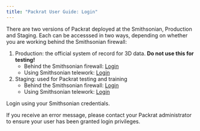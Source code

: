 ```yaml
---
title: "Packrat User Guide: Login"
---
```


There are two versions of Packrat deployed at the Smithsonian, Production and Staging. Each can be accesssed in two ways, depending on whether you are working behind the Smithsonian firewall:
1. Production: the official system of record for 3D data. **Do not use this for testing!**
    - Behind the Smithsonian firewall: [Login](https://packrat.si.edu/)
    - Using Smithsonian telework: [Login](https://packrat-telework.si.edu/login)
2. Staging: used for Packrat testing and training
    - Behind the Smithsonian firewall: [Login](https://packrat-test.si.edu:8443/login)
    - Using Smithsonian telework: [Login](https://packrat-test-telework.si.edu/login)

Login using your Smithsonian credentials.

If you receive an error message, please contact your Packrat administrator to ensure your user has been granted login privileges.